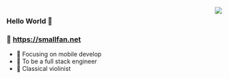 <img align="right" src="https://github-readme-stats.vercel.app/api?username=smallfan&show_icons=true&hide_title=true&hide_border=true&theme=tokyonight" />

### Hello World 👋
### :house_with_garden: https://smallfan.net

- :orange_book: Focusing on mobile develop
- :hammer: To be a full stack engineer
- :musical_note: Classical violinist


